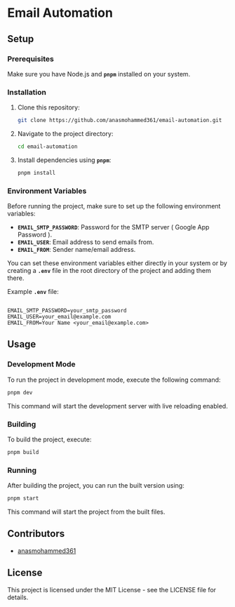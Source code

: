 # Email Automation

## **Setup**

### **Prerequisites**

Make sure you have Node.js and **`pnpm`** installed on your system.

### **Installation**

1. Clone this repository:
    
    ```bash
    git clone https://github.com/anasmohammed361/email-automation.git
    ```
    
2. Navigate to the project directory:
    
    ```bash
    cd email-automation
    ```
    
3. Install dependencies using **`pnpm`**:
    
    ```bash
    pnpm install
    ```
    

### **Environment Variables**

Before running the project, make sure to set up the following environment variables:

- **`EMAIL_SMTP_PASSWORD`**: Password for the SMTP server ( Google App Password ).
- **`EMAIL_USER`**: Email address to send emails from.
- **`EMAIL_FROM`**: Sender name/email address.

You can set these environment variables either directly in your system or by creating a **`.env`** file in the root directory of the project and adding them there.

Example **`.env`** file:

```

EMAIL_SMTP_PASSWORD=your_smtp_password
EMAIL_USER=your_email@example.com
EMAIL_FROM=Your Name <your_email@example.com>
```

## **Usage**

### **Development Mode**

To run the project in development mode, execute the following command:

```bash
pnpm dev
```

This command will start the development server with live reloading enabled.

### **Building**

To build the project, execute:

```bash
pnpm build
```

### **Running**

After building the project, you can run the built version using:

```bash
pnpm start
```

This command will start the project from the built files.

## **Contributors**

- [anasmohammed361](https://github.com/anasmohammed361/)

## **License**

This project is licensed under the MIT License - see the LICENSE file for details.
